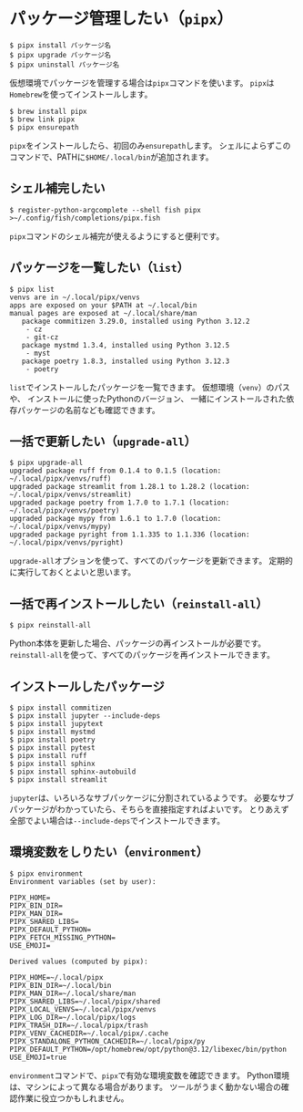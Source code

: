 # パッケージ管理したい（``pipx``）

```console
$ pipx install パッケージ名
$ pipx upgrade パッケージ名
$ pipx uninstall パッケージ名
```

仮想環境でパッケージを管理する場合は``pipx``コマンドを使います。
``pipx``は``Homebrew``を使ってインストールします。

```console
$ brew install pipx
$ brew link pipx
$ pipx ensurepath
```

``pipx``をインストールしたら、初回のみ``ensurepath``します。
シェルによらずこのコマンドで、PATHに``$HOME/.local/bin``が追加されます。

## シェル補完したい

```console
$ register-python-argcomplete --shell fish pipx >~/.config/fish/completions/pipx.fish
```

``pipx``コマンドのシェル補完が使えるようにすると便利です。

## パッケージを一覧したい（``list``）

```console
$ pipx list
venvs are in ~/.local/pipx/venvs
apps are exposed on your $PATH at ~/.local/bin
manual pages are exposed at ~/.local/share/man
   package commitizen 3.29.0, installed using Python 3.12.2
    - cz
    - git-cz
   package mystmd 1.3.4, installed using Python 3.12.5
    - myst
   package poetry 1.8.3, installed using Python 3.12.3
    - poetry

```

``list``でインストールしたパッケージを一覧できます。
仮想環境（``venv``）のパスや、
インストールに使ったPythonのバージョン、
一緒にインストールされた依存パッケージの名前なども確認できます。

## 一括で更新したい（``upgrade-all``）

```console
$ pipx upgrade-all
upgraded package ruff from 0.1.4 to 0.1.5 (location: ~/.local/pipx/venvs/ruff)
upgraded package streamlit from 1.28.1 to 1.28.2 (location: ~/.local/pipx/venvs/streamlit)
upgraded package poetry from 1.7.0 to 1.7.1 (location: ~/.local/pipx/venvs/poetry)
upgraded package mypy from 1.6.1 to 1.7.0 (location: ~/.local/pipx/venvs/mypy)
upgraded package pyright from 1.1.335 to 1.1.336 (location: ~/.local/pipx/venvs/pyright)
```

``upgrade-all``オプションを使って、すべてのパッケージを更新できます。
定期的に実行しておくとよいと思います。

## 一括で再インストールしたい（``reinstall-all``）

```console
$ pipx reinstall-all
```

Python本体を更新した場合、パッケージの再インストールが必要です。
``reinstall-all``を使って、すべてのパッケージを再インストールできます。

## インストールしたパッケージ

```console
$ pipx install commitizen
$ pipx install jupyter --include-deps
$ pipx install jupytext
$ pipx install mystmd
$ pipx install poetry
$ pipx install pytest
$ pipx install ruff
$ pipx install sphinx
$ pipx install sphinx-autobuild
$ pipx install streamlit

```

``jupyter``は、いろいろなサブパッケージに分割されているようです。
必要なサブパッケージがわかっていたら、そちらを直接指定すればよいです。
とりあえず全部でよい場合は``--include-deps``でインストールできます。

## 環境変数をしりたい（``environment``）

```console
$ pipx environment
Environment variables (set by user):

PIPX_HOME=
PIPX_BIN_DIR=
PIPX_MAN_DIR=
PIPX_SHARED_LIBS=
PIPX_DEFAULT_PYTHON=
PIPX_FETCH_MISSING_PYTHON=
USE_EMOJI=

Derived values (computed by pipx):

PIPX_HOME=~/.local/pipx
PIPX_BIN_DIR=~/.local/bin
PIPX_MAN_DIR=~/.local/share/man
PIPX_SHARED_LIBS=~/.local/pipx/shared
PIPX_LOCAL_VENVS=~/.local/pipx/venvs
PIPX_LOG_DIR=~/.local/pipx/logs
PIPX_TRASH_DIR=~/.local/pipx/trash
PIPX_VENV_CACHEDIR=~/.local/pipx/.cache
PIPX_STANDALONE_PYTHON_CACHEDIR=~/.local/pipx/py
PIPX_DEFAULT_PYTHON=/opt/homebrew/opt/python@3.12/libexec/bin/python
USE_EMOJI=true
```

``environment``コマンドで、``pipx``で有効な環境変数を確認できます。
Python環境は、マシンによって異なる場合があります。
ツールがうまく動かない場合の確認作業に役立つかもしれません。
